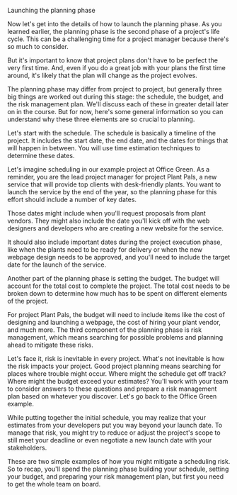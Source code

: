Launching the planning phase

Now let's get into the details of how to launch the planning phase. As you learned earlier, the planning phase is the second phase of a project's life cycle.
This can be a challenging time for a project manager because there's so much to consider.

But it's important to know that project plans don't have to be perfect the very first time. And, even if you do a great job with your plans the first time around, it's 
likely that the plan will change as the project evolves.

The planning phase may differ from project to project, but generally three big things are worked out during this stage: the schedule, the budget, and the risk management 
plan. We'll discuss each of these in greater detail later on in the course. But for now, here's some general information so you can understand why these three elements are
so crucial to planning. 

Let's start with the schedule. The schedule is basically a timeline of the project. It includes the start date, the end date, and the dates for things that will happen in
between. You will use time estimation techniques to determine these dates.

Let's imagine scheduling in our example project at Office Green. As a reminder, you are the lead project manager for project Plant Pals, a new service that will provide
top clients with desk-friendly plants. You want to launch the service by the end of the year, so the planning phase for this effort should include a number of key dates.

Those dates might include when you'll request proposals from plant vendors. They might also include the date you'll kick off with the web designers and developers who are
creating a new website for the service.

It should also include important dates during the project execution phase, like when the plants need to be ready for delivery or when the new webpage design needs to be
approved, and you'll need to include the target date for the launch of the service. 

Another part of the planning phase is setting the budget. The budget will account for the total cost to complete the project. The total cost needs to be broken down to
determine how much has to be spent on different elements of the project. 

For project Plant Pals, the budget will need to include items like the cost of designing and launching a webpage, the cost of hiring your plant vendor, and much more.
The third component of the planning phase is risk management, which means searching for possible problems and planning ahead to mitigate these risks.

Let's face it, risk is inevitable in every project. What's not inevitable is how the risk impacts your project. Good project planning means searching for places where 
trouble might occur. Where might the schedule get off track? Where might the budget exceed your estimates? You'll work with your team to consider answers to these 
questions and prepare a risk management plan based on whatever you discover. Let's go back to the Office Green example. 

While putting together the initial schedule, you may realize that your estimates from your developers put you way beyond your launch date. To manage that risk,
you might try to reduce or adjust the project's scope to still meet your deadline or even negotiate a new launch date with your stakeholders.

These are two simple examples of how you might mitigate a scheduling risk. So to recap, you'll spend the planning phase building your schedule, setting your budget,
and preparing your risk management plan, but first you need to get the whole team on board. 
